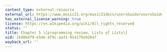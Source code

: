 ```yaml
---
content_type: external-resource
external_url: https://www.music21.org/music21docs/usersGuide/usersGuide_05_listsOfLists.html
has_external_license_warning: true
license: https://en.wikipedia.org/wiki/All_rights_reserved
status: ''
title: Chapter 5 \[programming review, Lists of Lists\]
uid: 1b486d79-e5de-4f9c-aa31-914170a928a7
wayback_url: ''
---
```

